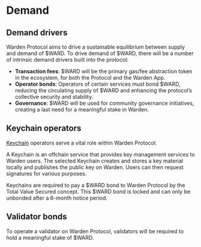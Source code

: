 ﻿---
sidebar_position: 3
---

# Demand

## Demand drivers

Warden Protocol aims to drive a sustainable equilibrium between supply and demand of $WARD. To drive demand of $WARD, there will be a number of intrinsic demand drivers built into the protocol: 

- **Transaction fees**: $WARD will be the primary gas/fee abstraction token in the ecosystem, for both the Protocol and the Warden App.
- **Operator bonds**: Operators of certain services must bond $WARD, reducing the circulating supply of $WARD and enhancing the protocol’s collective security and stability.
- **Governance**: $WARD will be used for community governance initiatives, creating a last need for a meaningful stake in Warden.

## Keychain operators

[Keychain](/learn/glossary#keychain) operators serve a vital role within Warden Protocol.

A Keychain is an offchain service that provides key management services to Warden users. The selected Keychain creates and stores a key material locally and publishes the public key on Warden. Users can then request signatures for various purposes. 

Keychains are required to pay a $WARD bond to Warden Protocol by the Total Value Secured concept. This $WARD bond is locked and can only be unbonded after a 6-month notice period.

## Validator bonds

To operate a validator on Warden Protocol, validators will be required to hold a meaningful stake of $WARD.
